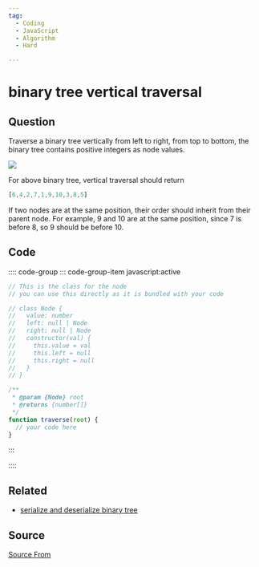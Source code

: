 ```yaml
---
tag:
  - Coding
  - JavaScript
  - Algorithm
  - Hard

---
```

  
# binary tree vertical traversal

## Question
Traverse a binary tree vertically from left to right, from top to bottom, the binary tree contains positive integers as node values.

![](https://cdn.bfe.dev/bfe/img/TiapkDukk2cfibNmKtYzq8d6AHeRGiKp_470x605_1604825105283.png)

For above binary tree, vertical traversal should return

```js
[6,4,2,7,1,9,10,3,8,5]
```

If two nodes are at the same position, their order should inherit from their parent node. For example, 9 and 10 are at the same position, since 7 is before 8, so 9 should be before 10.

## Code
:::: code-group
::: code-group-item javascript:active
```javascript
// This is the class for the node
// you can use this directly as it is bundled with your code

// class Node {
//   value: number
//   left: null | Node
//   right: null | Node
//   constructor(val) {
//     this.value = val
//     this.left = null
//     this.right = null
//   }
// }

/**
 * @param {Node} root
 * @returns {number[]}
 */
function traverse(root) {
  // your code here
}
```
:::
    
::::


## Related

+ [serialize and deserialize binary tree](./serialize-and-deserialize-binary-tree)
##  Source
[Source From](https://bigfrontend.dev/problem/binary-tree-vertical-traversal)

  